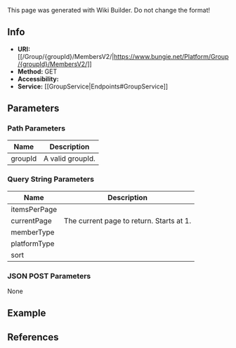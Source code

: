 <span class="wiki-builder">This page was generated with Wiki Builder. Do not change the format!</span>

## Info

* **URI:** [[/Group/{groupId}/MembersV2/|https://www.bungie.net/Platform/Group/{groupId}/MembersV2/]]
* **Method:** GET
* **Accessibility:** 
* **Service:** [[GroupService|Endpoints#GroupService]]

## Parameters
### Path Parameters
Name | Description
---- | -----------
groupId | A valid groupId.

### Query String Parameters
Name | Description
---- | -----------
itemsPerPage | 
currentPage | The current page to return. Starts at 1.
memberType | 
platformType | 
sort | 

### JSON POST Parameters
None

## Example


## References
